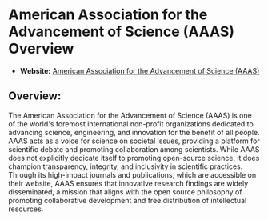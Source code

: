 # American Association for the Advancement of Science (AAAS) Overview

- **Website:** [American Association for the Advancement of Science (AAAS)](https://www.aaas.org/)

## Overview:

The American Association for the Advancement of Science (AAAS) is one of the world's foremost international non-profit organizations dedicated to advancing science, engineering, and innovation for the benefit of all people. AAAS acts as a voice for science on societal issues, providing a platform for scientific debate and promoting collaboration among scientists. While AAAS does not explicitly dedicate itself to promoting open-source science, it does champion transparency, integrity, and inclusivity in scientific practices. Through its high-impact journals and publications, which are accessible on their website, AAAS ensures that innovative research findings are widely disseminated, a mission that aligns with the open source philosophy of promoting collaborative development and free distribution of intellectual resources. 
